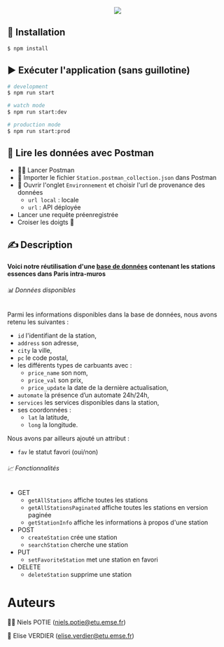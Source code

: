 <p align="center">
  <img src="https://www.me-mines-saint-etienne.org/wp-content/uploads/2017/11/logo-ecole-des-mines-saint-etienne.png"/></a>
</p>

## 🚀 Installation

```bash
$ npm install
```


## ▶️ Exécuter l'application (sans guillotine)

```bash
# development
$ npm run start

# watch mode
$ npm run start:dev

# production mode
$ npm run start:prod
```

## 📖 Lire les données avec Postman

- 👩‍🚀 Lancer Postman
- 📑 Importer le fichier `Station.postman_collection.json` dans Postman
-  🌳 Ouvrir l'onglet `Environnement` et choisir l'url de provenance des données
    - `url local` : locale
    - `url` : API déployée
- Lancer une requête préenregistrée
- Croiser les doigts 🤞


## ✍ Description

#### Voici notre réutilisation d'une [base de données](https://data.economie.gouv.fr/api/records/1.0/download/?dataset=prix-carburants-fichier-instantane-test-ods-copie%40opendatamef&q=&format=json&refine.ville=Paris) contenant les stations essences dans Paris intra-muros

###### 📊 Données disponibles
Parmi les informations disponibles dans la base de données, nous avons retenu les suivantes : 
- `id` l'identifiant de la station,
- `address` son adresse,
- `city` la ville,
- `pc` le code postal,
- les différents types de carbuants avec :
  - `price_name` son nom,
  - `price_val` son prix, 
  - `price_update` la date de la dernière actualisation,
- `automate` la présence d’un automate 24h/24h,
- `services` les services disponibles dans la station,
- ses coordonnées :
  - `lat` la latitude,
  - `long` la longitude.
  
Nous avons par ailleurs ajouté un attribut : 
- `fav` le statut favori (oui/non)

###### 📈 Fonctionnalités 
- GET 
  - `getAllStations` affiche toutes les stations
  - `getAllStationsPaginated` affiche toutes les stations en version paginée
  - `getStationInfo` affiche les informations à propos d'une station
- POST 
  - `createStation` crée une station
  - `searchStation` cherche une station
- PUT 
  - `setFavoriteStation` met une station en favori
- DELETE 
  - `deleteStation` supprime une station

# Auteurs

👨‍🦰 Niels POTIE (niels.potie@etu.emse.fr)

👩 Elise VERDIER (elise.verdier@etu.emse.fr)
